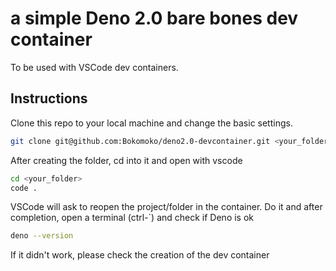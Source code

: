 # a simple Deno 2.0 bare bones dev container

To be used with VSCode dev containers.

## Instructions

Clone this repo to your local machine and change the basic settings.

```bash
git clone git@github.com:Bokomoko/deno2.0-devcontainer.git <your_folder>
```

After creating the folder, cd into it and open with vscode

```bash
cd <your_folder>
code .
```

VSCode will ask to reopen the project/folder in the container. Do it and after completion, open a terminal (ctrl-`) and check if Deno is ok

```bash
deno --version
```

If it didn't work, please check the creation of the dev container

